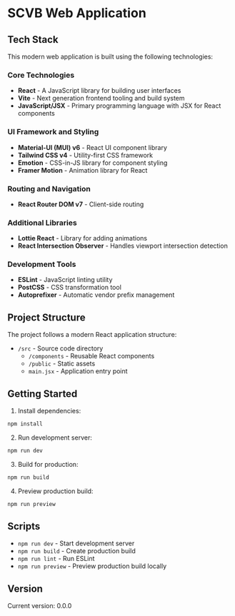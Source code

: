 # SCVB Web Application

## Tech Stack

This modern web application is built using the following technologies:

### Core Technologies
- **React** - A JavaScript library for building user interfaces
- **Vite** - Next generation frontend tooling and build system
- **JavaScript/JSX** - Primary programming language with JSX for React components

### UI Framework and Styling
- **Material-UI (MUI) v6** - React UI component library
- **Tailwind CSS v4** - Utility-first CSS framework
- **Emotion** - CSS-in-JS library for component styling
- **Framer Motion** - Animation library for React

### Routing and Navigation
- **React Router DOM v7** - Client-side routing

### Additional Libraries
- **Lottie React** - Library for adding animations
- **React Intersection Observer** - Handles viewport intersection detection

### Development Tools
- **ESLint** - JavaScript linting utility
- **PostCSS** - CSS transformation tool
- **Autoprefixer** - Automatic vendor prefix management

## Project Structure
The project follows a modern React application structure:
- `/src` - Source code directory
  - `/components` - Reusable React components
  - `/public` - Static assets
  - `main.jsx` - Application entry point

## Getting Started

1. Install dependencies:
```bash
npm install
```

2. Run development server:
```bash
npm run dev
```

3. Build for production:
```bash
npm run build
```

4. Preview production build:
```bash
npm run preview
```

## Scripts
- `npm run dev` - Start development server
- `npm run build` - Create production build
- `npm run lint` - Run ESLint
- `npm run preview` - Preview production build locally

## Version
Current version: 0.0.0
